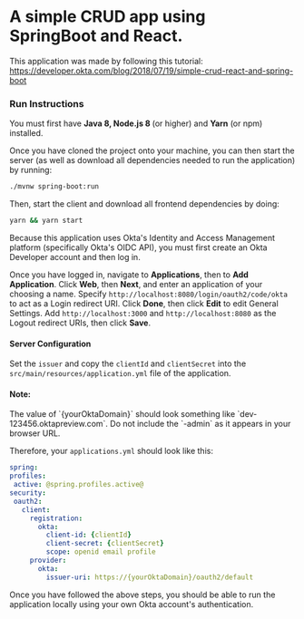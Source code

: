 <h1>A simple CRUD app using SpringBoot and React.</h1>

This application was made by following this tutorial: https://developer.okta.com/blog/2018/07/19/simple-crud-react-and-spring-boot

<h3>Run Instructions</h3>

You must first have <strong>Java 8, Node.js 8 </strong> (or higher) and <strong>Yarn</strong> (or npm) installed.

Once you have cloned the project onto your machine, you can then start the server (as well as download all dependencies needed
to run the application) by running:

```bash
./mvnw spring-boot:run
```

Then, start the client and download all frontend dependencies by doing:
```bash
yarn && yarn start
```

Because this application uses Okta's Identity and Access Management platform (specifically Okta's OIDC API), you must first create an 
Okta Developer account and then log in. 

Once you have logged in, navigate to **Applications**, then to **Add Application**. Click **Web**, then **Next**, and enter an application of
your choosing a name. Specify `http://localhost:8080/login/oauth2/code/okta` to act as a Login redirect URI. Click **Done**, then click **Edit** 
to edit General Settings. Add `http://localhost:3000` and `http://localhost:8080` as the Logout redirect URIs, then click **Save**. 
                         
<h4>Server Configuration</h4>
 
 Set the `issuer` and copy the `clientId` and `clientSecret` into the `src/main/resources/application.yml` file of the application. 
 
 <h4>Note:</h4> The value of `{yourOktaDomain}` should look something like `dev-123456.oktapreview.com`. Do not include the `-admin` as 
 it appears in your browser URL.
 
Therefore, your `applications.yml` should look like this:
```yaml
spring:
profiles:
 active: @spring.profiles.active@
security:
 oauth2:
   client:
     registration:
       okta:
         client-id: {clientId}
         client-secret: {clientSecret}
         scope: openid email profile
     provider:
       okta:
         issuer-uri: https://{yourOktaDomain}/oauth2/default
```

Once you have followed the above steps, you should be able to run the application locally using your own Okta account's authentication.